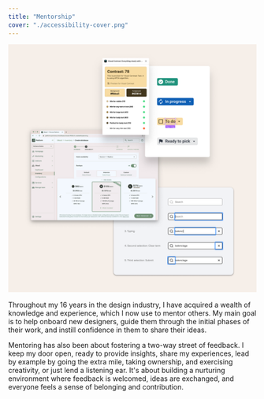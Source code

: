 ```yaml
---
title: "Mentorship"
cover: "./accessibility-cover.png"
---
```

![Compilation of web interface screenshots depitcting outputs from tools that evaluate color contrast, simulate color blindness, and keyboard interaction sequence on a web input](./accessibility.png)

Throughout my 16 years in the design industry, I have acquired a wealth of knowledge and experience, which I now use to mentor others. My main goal is to help onboard new designers, guide them through the initial phases of their work, and instill confidence in them to share their ideas.

Mentoring has also been about fostering a two-way street of feedback. I keep my door open, ready to provide insights, share my experiences, lead by example by going the extra mile, taking ownership, and exercising creativity, or just lend a listening ear. It's about building a nurturing environment where feedback is welcomed, ideas are exchanged, and everyone feels a sense of belonging and contribution.